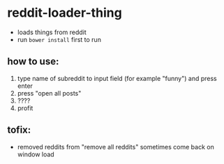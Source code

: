 reddit-loader-thing
===================

- loads things from reddit
- run `bower install` first to run

how to use:
-----------
1. type name of subreddit to input field (for example "funny") and press enter
2. press "open all posts"
3. ????
4. profit

tofix:
-----
- removed reddits from "remove all reddits" sometimes come back on window load